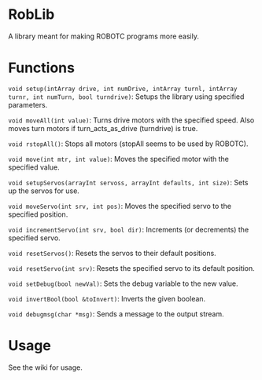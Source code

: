 RobLib
======

A library meant for making ROBOTC programs more easily.

Functions
====
`void setup(intArray drive, int numDrive, intArray turnl, intArray turnr, int numTurn, bool turndrive)`:
Setups the library using specified parameters.

`void moveAll(int value)`:
Turns drive motors with the specified speed. Also moves turn motors if turn_acts_as_drive (turndrive) is true.

`void rstopAll()`:
Stops all motors (stopAll seems to be used by ROBOTC).

`void move(int mtr, int value)`:
Moves the specified motor with the specified value.

`void setupServos(arrayInt servoss, arrayInt defaults, int size)`:
Sets up the servos for use.

`void moveServo(int srv, int pos)`:
Moves the specified servo to the specified position.

`void incrementServo(int srv, bool dir)`:
Increments (or decrements) the specified servo.

`void resetServos()`:
Resets the servos to their default positions.

`void resetServo(int srv)`:
Resets the specified servo to its default position.

`void setDebug(bool newVal)`:
Sets the debug variable to the new value.

`void invertBool(bool &toInvert)`:
Inverts the given boolean.

`void debugmsg(char *msg)`:
Sends a message to the output stream.

Usage
====
See the wiki for usage.

